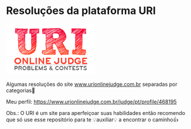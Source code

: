 # Resoluções da plataforma URI
![URI Logo](/URI_logo.png)

Algumas resoluções do site www.urionlinejudge.com.br separadas por categorias:open_file_folder:

Meu perfil: https://www.urionlinejudge.com.br/judge/pt/profile/468195

Obs.: O URI é um site para aperfeiçoar suas habilidades então recomendo que só use esse repositório para te :bulb:auxiliar:bulb: a encontrar o caminho:+1:
